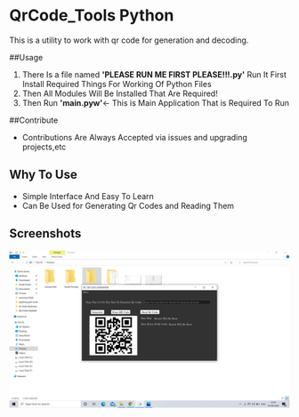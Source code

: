 # QrCode_Tools Python
This is a utility to work with qr code for generation and decoding.

##Usage
1. There Is a file named **'PLEASE RUN ME FIRST PLEASE!!!.py'** Run It First Install Required Things For Working Of Python Files
2.  Then All Modules Will Be Installed That Are Required!
3. Then Run **'main.pyw'**<- This is Main Application That is Required To Run

##Contribute
- Contributions Are Always Accepted via issues and upgrading projects,etc

## Why To Use
- Simple Interface And Easy To Learn
- Can Be Used for Generating Qr Codes and Reading Them

## Screenshots
![](https://github.com/Harshil783/QrCode_Tools_Gui_In_Python/blob/master/Screenshot%20(3).png)
